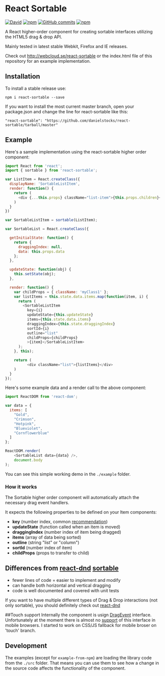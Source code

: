 # React Sortable


[![David](https://david-dm.org/danielstocks/react-sortable.svg)](https://david-dm.org/danielstocks/react-sortable)
[![npm](https://img.shields.io/npm/v/react-sortable.svg)](https://www.npmjs.com/package/react-sortable)
[![GitHub commits](https://img.shields.io/github/commits-since/danielstocks/react-sortable/1.0.2.svg?maxAge=2592000)]()
[![npm](https://img.shields.io/npm/dt/react-sortable.svg?maxAge=2592000)](https://www.npmjs.com/package/react-sortable)


A React higher-order component for creating sortable interfaces
utilizing the HTML5 drag & drop API.

Mainly tested in latest stable Webkit, Firefox and IE releases.

Check out http://webcloud.se/react-sortable or the index.html file of this repository
for an example implementation.

## Installation

To install a stable release use:

`npm i react-sortable --save`

If you want to install the most current master branch, open your package.json and change the line for react-sortable like this:

 `"react-sortable": "https://github.com/danielstocks/react-sortable/tarball/master"`

## Example

Here's a sample implementation using the react-sortable higher order component:

```js
import React from 'react';
import { sortable } from 'react-sortable';

var ListItem = React.createClass({
  displayName: 'SortableListItem',
  render: function() {
    return (
      <div {...this.props} className="list-item">{this.props.children}</div>
    )
  }
})

var SortableListItem = sortable(ListItem);

var SortableList = React.createClass({

  getInitialState: function() {
    return {
      draggingIndex: null,
      data: this.props.data
    };
  },

  updateState: function(obj) {
    this.setState(obj);
  },

  render: function() {
    var childProps = { className: 'myClass1' };
    var listItems = this.state.data.items.map(function(item, i) {
      return (
        <SortableListItem
          key={i}
          updateState={this.updateState}
          items={this.state.data.items}
          draggingIndex={this.state.draggingIndex}
          sortId={i}
          outline="list"
          childProps={childProps}
          >{item}</SortableListItem>
      );
    }, this);

    return (
          <div className="list">{listItems}</div>
    )
  }
});

```

Here's some example data and a render call to the above component:

```js
import ReactDOM from 'react-dom';

var data = {
  items: [
    "Gold",
    "Crimson",
    "Hotpink",
    "Blueviolet",
    "Cornflowerblue"
  ]
};

ReactDOM.render(
    <SortableList data={data} />,
    document.body
);
```

You can see this simple working demo in the `./example` folder.

### How it works

The Sortable higher order component will automatically attach the necessary drag event handlers.

It expects the following properties to be defined on your Item components:

- **key** (number index, common [recommendation](http://facebook.github.io/react/docs/reconciliation.html#keys))             
- **updateState** (function called when an item is moved)
- **draggingIndex** (number index of item being dragged)
- **items** (array of data being sorted)
- **outline** (string "list" or "column")
- **sortId** (number index of item)
- **childProps** (props to transfer to child)


## Differences from [react-dnd](http://gaearon.github.io/react-dnd) [sortable](http://gaearon.github.io/react-dnd/examples-sortable-simple.html)
- fewer lines of code = easier to implement and modify
- can handle both horizontal and vertical dragging
- code is well documented and covered with unit tests

If you want to have multiple different types of Drag & Drop interactions (not only sortable), you should definitely check out [react-dnd](http://gaearon.github.io/react-dnd)

##Touch support
Internally the component is usign [DragEvent](https://developer.mozilla.org/en-US/docs/Web/API/DragEvent) interface.
Unfortunately at the moment there is almost no [support](https://developer.mozilla.org/en-US/docs/Web/API/DragEvent#Browser_compatibility) of this interface in mobile browsers.
I started to work on CSS/JS fallback for mobile broser on 'touch' branch.

## Development

The examples (except for `example-from-npm`) are loading the library code from the `./src` folder.
That means you can use them to see how a change in the source code affects the functionality of the component.
